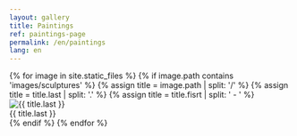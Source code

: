 ```yaml
---
layout: gallery
title: Paintings
ref: paintings-page
permalink: /en/paintings
lang: en
---
```


<div class="grid">
{% for image in site.static_files %}
  {% if image.path contains 'images/sculptures' %}
  {% assign title = image.path | split: '/' %}
  {% assign title = title.last | split: '.' %}
  {% assign title = title.fisrt | split: ' - ' %}
  <div class="grid-item">
    <img src="{{ site.baseurl }}{{ image.path }}" alt="{{ title.last }}" title="{{ title.last }}" />
    <div class="title">{{ title.last }}</div>
  </div>
  {% endif %}
{% endfor %}
</div>